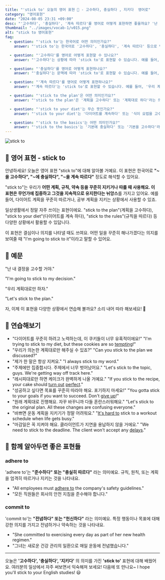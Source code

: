 ```yaml
---
title: "'stick to' 오늘의 영어 표현 📌 - 고수하다, 충실하다 , 지키다  영어로"
category: "영어표현"
date: "2024-08-05 23:31 +09:00"
desc: "'고수하다', '충실하다', '계속 따르다'를 영어로 어떻게 표현하면 좋을까요? '난 내 결정을 고수할 거야', '우리 계획대로만 하자' 등을 영어로 표현하는 법을 배워봅시다. 다양한 예문을 통해서 연습하고 본인의 표현으로 만들어 보세요."
thumbnail: "../images/vocab-1/v015.png"
alt: "stick to 영어표현"
faq:
  - question: "'stick to'는 한국어로 어떤 의미인가요?"
    answer: "'stick to'는 한국어로 '고수하다', '충실하다', '계속 따르다' 등으로 번역될 수 있습니다. 어떤 계획, 규칙, 약속 등을 꾸준히 지키거나 따를 때 사용합니다."

  - question: "'고수하다'를 영어로 어떻게 표현할 수 있나요?"
    answer: "'고수하다'는 상황에 따라 'stick to'로 표현할 수 있습니다. 예를 들어, '난 내 결정을 고수할 거야'는 'I'm going to stick to my decision'으로 말할 수 있습니다."

  - question: "'충실하다'를 영어로 어떻게 표현하나요?"
    answer: "'충실하다'는 문맥에 따라 'stick to'로 표현할 수 있습니다. 예를 들어, '규칙에 충실하다'는 'stick to the rules'로 말할 수 있습니다."

  - question: "'계속 따르다'를 영어로 어떻게 표현하나요?"
    answer: "'계속 따르다'는 'stick to'로 표현할 수 있습니다. 예를 들어, '우리 계획대로만 하자'는 'Let's stick to the plan'으로 말할 수 있습니다."

  - question: "'stick to the plan'은 어떤 의미인가요?"
    answer: "'stick to the plan'은 '계획을 고수하다' 또는 '계획대로 하다'라는 의미입니다. 원래 세웠던 계획을 변경하지 않고 그대로 따르겠다는 뜻을 나타냅니다."

  - question: "'stick to your diet'는 무슨 뜻인가요?"
    answer: "'stick to your diet'는 '다이어트를 계속하다' 또는 '식이 요법을 고수하다'라는 의미입니다. 정해진 식단이나 다이어트 계획을 꾸준히 따르는 것을 나타냅니다."

  - question: "'stick to the basics'는 어떤 의미인가요?"
    answer: "'stick to the basics'는 '기본에 충실하다' 또는 '기본을 고수하다'라는 의미입니다. 복잡한 것을 피하고 기본적인 것에 집중하거나 그것을 따르는 것을 나타냅니다."
---
```


![stick to](../images/vocab-1/v015-1.avif)

## 🌟 영어 표현 - stick to

안녕하세요! 오늘은 영어 표현 "stick to"에 대해 알아볼 거예요. 이 표현은 한국어로 **"~을 고수하다", "~에 충실하다", "~을 계속 따르다"** 정도로 해석할 수 있어요.

"stick to"는 우리가 **어떤 계획, 규칙, 약속 등을 꾸준히 지키거나 따를 때 사용해요. 이 표현은 무언가에 집중하고 그것을 지속적으로 유지한다는 뉘앙스**를 가지고 있어요. 예를 들어, 다이어트 계획을 꾸준히 따르거나, 공부 계획을 지키는 상황에서 사용할 수 있죠.

일상생활에서 정말 자주 쓰이는 표현이에요. "stick to the plan"(계획을 고수하다), "stick to your diet"(다이어트를 계속 하다), "stick to the rules"(규칙을 따르다) 등 다양한 상황에서 활용할 수 있답니다.

이 표현은 결심이나 의지를 나타낼 때도 쓰여요. 어떤 일을 꾸준히 해나가겠다는 의지를 보여줄 때 "I'm going to stick to it"이라고 말할 수 있어요.

## 📖 예문

"난 내 결정을 고수할 거야."

"I'm going to stick to my decision."

"우리 계획대로만 하자."

"Let's stick to the plan."

자, 이제 이 표현을 다양한 상황에서 연습해 볼까요? 소리 내어 따라 해보세요! 🚀

## 💬 연습해보기

<ul data-interactive-list>
  <li data-interactive-item>
    <span data-toggler>"다이어트를 꾸준히 하려고 노력하는데, 이 쿠키들이 너무 유혹적이에요!"</span>
    <span data-answer>"I'm trying to stick to my diet, but these cookies are so <a href="/blog/vocab-1/019.tempting/">tempting</a>!"</span>
  </li>
  <li data-interactive-item>
    <span data-toggler>"우리가 의논한 계획대로만 해주실 수 있죠?"</span>
    <span data-answer>"Can you stick to the plan we discussed?"</span>
  </li>
  <li data-interactive-item>
    <span data-toggler>"제가 한 말은 항상 지켜요."</span>
    <span data-answer>"I always stick to my word."</span>
  </li>
  <li data-interactive-item>
    <span data-toggler>"주제에만 집중합시다. 주제에서 너무 벗어났어요."</span>
    <span data-answer>"Let's stick to the topic, guys. We're getting way off track here."</span>
  </li>
  <li data-interactive-item>
    <span data-toggler>"레시피대로만 하면 케이크가 완벽하게 나올 거예요."</span>
    <span data-answer>"If you stick to the recipe, your cake should <a href="/blog/vocab-1/038.turn-out/">turn out</a> <a href="/blog/in-english/413.perfect/">perfect</a>."</span>
  </li>
  <li data-interactive-item>
    <span data-toggler>"성공하고 싶다면 목표를 꾸준히 따라야 해요. 포기하지 마세요!"</span>
    <span data-answer>"You gotta stick to your goals if you want to succeed. Don't <a href="/blog/vocab-1/046.give-up/">give up</a>!"</span>
  </li>
  <li data-interactive-item>
    <span data-toggler>"원래 계획대로 진행해요. 자꾸 바꾸니까 다들 혼란스러워해요."</span>
    <span data-answer>"Let's stick to the original plan. All these changes are confusing everyone."</span>
  </li>
  <li data-interactive-item>
    <span data-toggler>"바쁘면 운동 계획을 지키기가 정말 어려워요."</span>
    <span data-answer>"<a href="/blog/in-english/111.hard-to/">It's hard to</a> stick to a workout schedule when life gets busy."</span>
  </li>
  <li data-interactive-item>
    <span data-toggler>"마감일은 꼭 지켜야 해요. 클라이언트가 지연을 용납하지 않을 거에요."</span>
    <span data-answer>"We need to stick to the deadline. The client won't accept any <a href="/blog/in-english/338.delay/">delays</a>."</span>
  </li>
</ul>

## 🤝 함께 알아두면 좋은 표현들

### adhere to

'adhere to'는 **"준수하다" 또는 "충실히 따르다"** 라는 의미예요. 규칙, 원칙, 또는 계획을 엄격히 따르거나 지키는 것을 나타내요.

- "All employees must [adhere to](/blog/in-english/098.adhere-to/) the company's safety guidelines."
- "모든 직원들은 회사의 안전 지침을 준수해야 합니다."

### commit to

'commit to'는 **"전념하다" 또는 "헌신하다"** 라는 의미예요. 특정 행동이나 목표에 대해 강한 의지를 가지고 전념하거나 약속하는 것을 나타내요.

- "She committed to exercising every day as part of her new health regimen."
- "그녀는 새로운 건강 관리의 일환으로 매일 운동에 전념했습니다."

---

오늘은 **'고수하다', '충실하다', '지키다'** 의 의미를 가진 **'stick to'** 표현에 대해 배웠어요. 여러분의 일상에서 자주 써보면서 익숙해져 보세요! 다음에 또 만나요~ I hope you'll stick to your English studies! 😃

